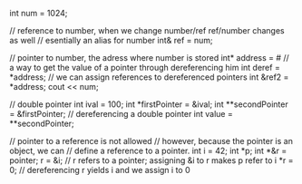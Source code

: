 int num = 1024;

// reference to number, when we change number/ref ref/number changes as well
// esentially an alias for number
int& ref = num;

// pointer to number, the adress where number is stored
int* address = &num;
// a way to get the value of a pointer through dereferencing him
int deref = *address;
// we can assign references to dereferenced pointers
int &ref2 = *address;
cout << num;

// double pointer
int ival = 100;
int *firstPointer = &ival;
int **secondPointer = &firstPointer;
// dereferencing a double pointer
int value = **secondPointer;

// pointer to a reference is not allowed
// however, because the pointer is an object, we can
// define a reference to a pointer.
int i = 42;
int *p;
int *&r = pointer;
r = &i; // r refers to a pointer; assigning &i to r makes p refer to i
*r = 0; // dereferencing r yields i and we assign i to 0